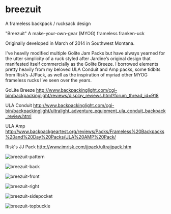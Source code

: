 # breezuit
A frameless backpack / rucksack design

"Breezuit" A make-your-own-gear (MYOG) frameless franken-uck

Originally developed in March of 2014 in Southwest Montana.

I've heavily modified multiple Golite Jam Packs but have always yearned for the utter simplicity of a ruck styled after Jardine’s original design that manifested itself commercially as the Golite Breeze. I borrowed elements pretty heavily from my beloved ULA Conduit and Amp packs, some tidbits from Risk’s JJPack, as well as the inspiration of myriad other MYOG frameless rucks I’ve seen over the years.

GoLite Breeze
http://www.backpackinglight.com/cgi-bin/backpackinglight/reviews/display_reviews.html?forum_thread_id=918

ULA Conduit
http://www.backpackinglight.com/cgi-bin/backpackinglight/ultralight_adventure_equipment_ula_conduit_backpack_review.html

ULA Amp
http://www.backpackgeartest.org/reviews/Packs/Frameless%20Backpacks%20and%20Day%20Packs/ULA%20AMP%20Pack/

Risk's JJ Pack
http://www.imrisk.com/jjpack/ultrajjpack.htm

![breezuit-pattern](https://user-images.githubusercontent.com/25537910/210918694-950c8e75-0a10-4119-8cfd-b1ded16db462.jpg)

![breezuit-back](https://user-images.githubusercontent.com/25537910/210918690-ba9f7bfb-b6fd-40f1-b5ca-f99a67bfa62b.jpg)

![breezuit-front](https://user-images.githubusercontent.com/25537910/210918691-4d0ddf59-49da-4540-a482-650f58ca747d.jpg)

![breezuit-right](https://user-images.githubusercontent.com/25537910/210918695-f98ea63c-4424-40f0-9e73-abc7413306d7.jpg)

![breezuit-sidepocket](https://user-images.githubusercontent.com/25537910/210918696-3ad4cb79-b5e5-4b20-ab63-a7466b51b61d.jpg)

![breezuit-topbuckle](https://user-images.githubusercontent.com/25537910/210918699-48938c49-2bd7-438d-94d5-a44c735d8808.jpg)
